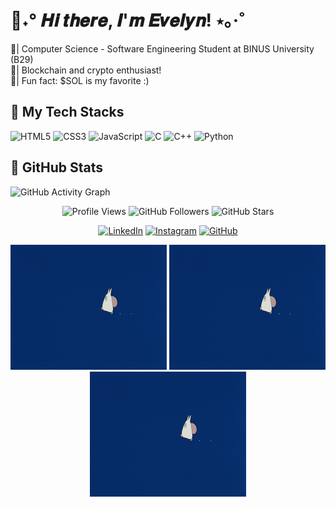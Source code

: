 <h1> 🐚˖° 𝑯𝒊 𝒕𝒉𝒆𝒓𝒆, 𝑰'𝒎 𝑬𝒗𝒆𝒍𝒚𝒏! ⋆｡‧˚ </h1> 

<div align="left">
🎐| Computer Science - Software Engineering Student at BINUS University (B29) <br>
🩵| Blockchain and crypto enthusiast! <br> 
🪼| Fun fact: $SOL is my favorite :)
</div>

<h2> 🌊 My Tech Stacks </h2>

<div align="left">

![HTML5](https://img.shields.io/badge/HTML5-87CEEB?style=for-the-badge&logo=html5&logoColor=white)
![CSS3](https://img.shields.io/badge/CSS3-6BB6FF?style=for-the-badge&logo=css3&logoColor=white)
![JavaScript](https://img.shields.io/badge/JavaScript-87CEFA?style=for-the-badge&logo=javascript&logoColor=white)
![C](https://img.shields.io/badge/C-B0E0E6?style=for-the-badge&logo=c&logoColor=white)
![C++](https://img.shields.io/badge/C++-ADD8E6?style=for-the-badge&logo=c%2B%2B&logoColor=white)
![Python](https://img.shields.io/badge/Python-87CEEB?style=for-the-badge&logo=python&logoColor=white)

</div>

<h2> 🪸 GitHub Stats </h2>

![GitHub Activity Graph](https://github-readme-activity-graph.vercel.app/graph?username=lyneyy&theme=react-dark&hide_border=true)

</div>
<div align="center">

![Profile Views](https://komarev.com/ghpvc/?username=lyneyy&color=1E90FF&style=for-the-badge)
![GitHub Followers](https://img.shields.io/github/followers/lyneyy?label=Followers&style=for-the-badge&color=00BFFF)
![GitHub Stars](https://img.shields.io/github/stars/lyneyy?affiliations=OWNER&style=for-the-badge&color=87CEFA)
</div>

<div align="center">

[![LinkedIn](https://img.shields.io/badge/LinkedIn-87CEEB?style=for-the-badge&logo=linkedin&logoColor=white)](https://linkedin.com/in/evelynloveina)
[![Instagram](https://img.shields.io/badge/Instagram-B0E0E6?style=for-the-badge&logo=instagram&logoColor=white)](https://instagram.com/evelynloveina)
[![GitHub](https://img.shields.io/badge/GitHub-ADD8E6?style=for-the-badge&logo=github&logoColor=white)](https://github.com/lyneyy)

</div>

<div align="center">
 <img src="https://github.com/lyneyy/lyneey/blob/main/totoro10.gif" width="250" height="200"/>
  <img src="https://github.com/lyneyy/lyneey/blob/main/totoro10.gif" width="250" height="200"/>
<img src="https://github.com/lyneyy/lyneey/blob/main/totoro10.gif" width="250" height="200"/>
</div>
